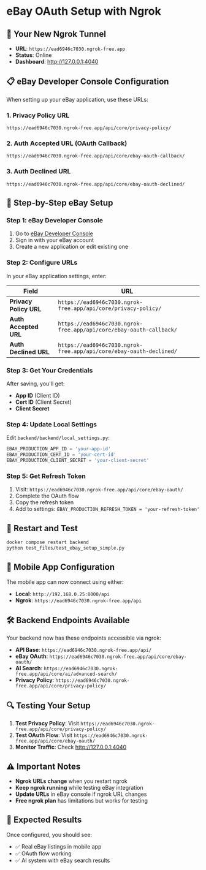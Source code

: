 # eBay OAuth Setup with Ngrok

## 🚀 **Your New Ngrok Tunnel**
- **URL**: `https://ead6946c7030.ngrok-free.app`
- **Status**: Online
- **Dashboard**: http://127.0.0.1:4040

## 📋 **eBay Developer Console Configuration**

When setting up your eBay application, use these URLs:

### **1. Privacy Policy URL**
```
https://ead6946c7030.ngrok-free.app/api/core/privacy-policy/
```

### **2. Auth Accepted URL (OAuth Callback)**
```
https://ead6946c7030.ngrok-free.app/api/core/ebay-oauth-callback/
```

### **3. Auth Declined URL**
```
https://ead6946c7030.ngrok-free.app/api/core/ebay-oauth-declined/
```

## 🔧 **Step-by-Step eBay Setup**

### **Step 1: eBay Developer Console**
1. Go to [eBay Developer Console](https://developer.ebay.com/my/keys)
2. Sign in with your eBay account
3. Create a new application or edit existing one

### **Step 2: Configure URLs**
In your eBay application settings, enter:

| Field | URL |
|-------|-----|
| **Privacy Policy URL** | `https://ead6946c7030.ngrok-free.app/api/core/privacy-policy/` |
| **Auth Accepted URL** | `https://ead6946c7030.ngrok-free.app/api/core/ebay-oauth-callback/` |
| **Auth Declined URL** | `https://ead6946c7030.ngrok-free.app/api/core/ebay-oauth-declined/` |

### **Step 3: Get Your Credentials**
After saving, you'll get:
- **App ID** (Client ID)
- **Cert ID** (Client Secret)
- **Client Secret**

### **Step 4: Update Local Settings**
Edit `backend/backend/local_settings.py`:
```python
EBAY_PRODUCTION_APP_ID = 'your-app-id'
EBAY_PRODUCTION_CERT_ID = 'your-cert-id'
EBAY_PRODUCTION_CLIENT_SECRET = 'your-client-secret'
```

### **Step 5: Get Refresh Token**
1. Visit: `https://ead6946c7030.ngrok-free.app/api/core/ebay-oauth/`
2. Complete the OAuth flow
3. Copy the refresh token
4. Add to settings: `EBAY_PRODUCTION_REFRESH_TOKEN = 'your-refresh-token'`

## 🔄 **Restart and Test**
```bash
docker compose restart backend
python test_files/test_ebay_setup_simple.py
```

## 📱 **Mobile App Configuration**

The mobile app can now connect using either:
- **Local**: `http://192.168.0.25:8000/api`
- **Ngrok**: `https://ead6946c7030.ngrok-free.app/api`

## 🛠 **Backend Endpoints Available**

Your backend now has these endpoints accessible via ngrok:

- **API Base**: `https://ead6946c7030.ngrok-free.app/api/`
- **eBay OAuth**: `https://ead6946c7030.ngrok-free.app/api/core/ebay-oauth/`
- **AI Search**: `https://ead6946c7030.ngrok-free.app/api/core/ai/advanced-search/`
- **Privacy Policy**: `https://ead6946c7030.ngrok-free.app/api/core/privacy-policy/`

## 🔍 **Testing Your Setup**

1. **Test Privacy Policy**: Visit `https://ead6946c7030.ngrok-free.app/api/core/privacy-policy/`
2. **Test OAuth Flow**: Visit `https://ead6946c7030.ngrok-free.app/api/core/ebay-oauth/`
3. **Monitor Traffic**: Check http://127.0.0.1:4040

## ⚠️ **Important Notes**

- **Ngrok URLs change** when you restart ngrok
- **Keep ngrok running** while testing eBay integration
- **Update URLs** in eBay console if ngrok URL changes
- **Free ngrok plan** has limitations but works for testing

## 🎯 **Expected Results**

Once configured, you should see:
- ✅ Real eBay listings in mobile app
- ✅ OAuth flow working
- ✅ AI system with eBay search results 